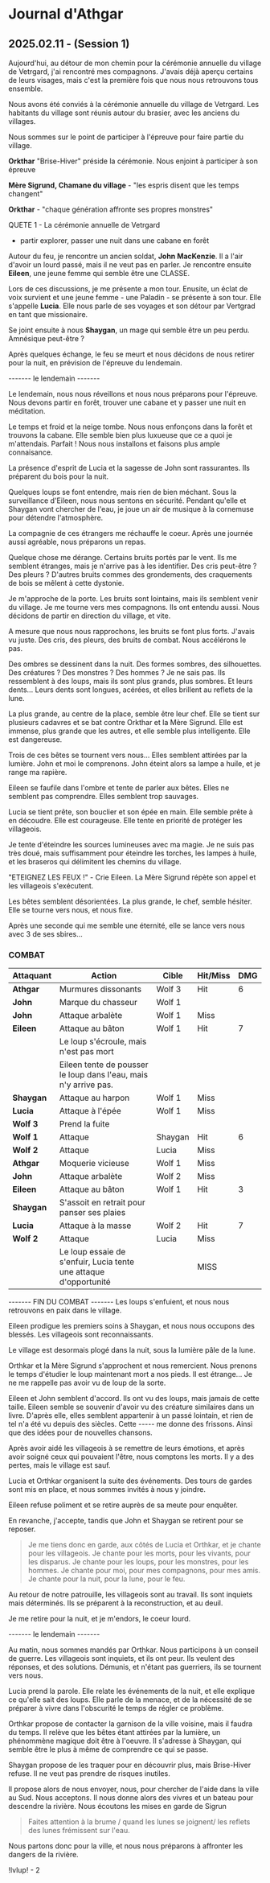 # Journal d'Athgar
## 2025.02.11 - (Session 1)

Aujourd'hui, au détour de mon chemin pour la cérémonie annuelle du village de Vetrgard, j'ai rencontré mes compagnons.
J'avais déjà aperçu certains de leurs visages, mais c'est la première fois que nous nous retrouvons tous ensemble.

Nous avons été conviés à la cérémonie annuelle du village de Vetrgard. Les habitants du village sont réunis autour du brasier, avec les anciens du villages.

Nous sommes sur le point de participer à l'épreuve pour faire partie du village.

**Orkthar** "Brise-Hiver" préside la cérémonie. Nous enjoint à participer à son épreuve

**Mère Sigrund, Chamane du village** - "les espris disent que les temps changent"

**Orkthar** - "chaque génération affronte ses propres monstres"

QUETE 1 - La cérémonie annuelle de Vetrgard
- partir explorer, passer une nuit dans une cabane en forêt

Autour du feu, je rencontre un ancien soldat, **John MacKenzie**. Il a l'air d'avoir un lourd passé, mais il ne veut pas en parler.
Je rencontre ensuite **Eileen**, une jeune femme qui semble être une CLASSE.

Lors de ces discussions, je me présente a mon tour. Enusite, un éclat de voix survient et une jeune femme - une Paladin - se présente à son tour. Elle s'appelle **Lucia**. Elle nous parle de ses voyages et son détour par Vertgrad en tant que missionaire.

Se joint ensuite à nous **Shaygan**, un mage qui semble être un peu perdu. Amnésique peut-être ?

Après quelques échange, le feu se meurt et nous décidons de nous retirer pour la nuit, en prévision de l'épreuve du lendemain.

------- le lendemain -------

Le lendemain, nous nous réveillons et nous nous préparons pour l'épreuve. Nous devons partir en forêt, trouver une cabane et y passer une nuit en méditation.

Le temps et froid et la neige tombe. Nous nous enfonçons dans la forêt et trouvons la cabane. Elle semble bien plus luxueuse que ce a quoi je m'attendais. Parfait ! Nous nous installons et faisons plus ample connaisance.

La présence d'esprit de Lucia et la sagesse de John sont rassurantes. Ils préparent du bois pour la nuit.

Quelques loups se font entendre, mais rien de bien méchant. Sous la surveillance d'Eileen, nous nous sentons en sécurité.
Pendant qu'elle et Shaygan vont chercher de l'eau, je joue un air de musique à la cornemuse pour détendre l'atmosphère.

La compagnie de ces étrangers me réchauffe le coeur. Après une journée aussi agréable, nous préparons un repas.

Quelque chose me dérange. Certains bruits portés par le vent. Ils me semblent étranges, mais je n'arrive pas à les identifier.
Des cris peut-être ? Des pleurs ? D'autres bruits commes des grondements, des craquements de bois se mêlent à cette dystonie.

Je m'approche de la porte. Les bruits sont lointains, mais ils semblent venir du village. Je me tourne vers mes compagnons. Ils ont entendu aussi. Nous décidons de partir en direction du village, et vite.

A mesure que nous nous rapprochons, les bruits se font plus forts. J'avais vu juste. Des cris, des pleurs, des bruits de combat. Nous accélérons le pas.

Des ombres se dessinent dans la nuit. Des formes sombres, des silhouettes. Des créatures ? Des monstres ? Des hommes ? Je ne sais pas. Ils ressemblent à des loups, mais ils sont plus grands, plus sombres. Et leurs dents... Leurs dents sont longues, acérées, et elles brillent au reflets de la lune.

La plus grande, au centre de la place, semble être leur chef. Elle se tient sur plusieurs cadavres et se bat contre Orkthar et la Mère Sigrund. Elle est immense, plus grande que les autres, et elle semble plus intelligente. Elle est dangereuse.

Trois de ces bêtes se tournent vers nous... Elles semblent attirées par la lumière. John et moi le comprenons.
John éteint alors sa lampe a huile, et je range ma rapière.

Eileen se faufile dans l'ombre et tente de parler aux bêtes.
Elles ne semblent pas comprendre. Elles semblent trop sauvages.

Lucia se tient prête, son bouclier et son épée en main. Elle semble prête à en découdre. Elle est courageuse.
Elle tente en priorité de protéger les villageois.

Je tente d'éteindre les sources lumineuses avec ma magie. Je ne suis pas très doué, mais suffisamment pour éteindre les torches, les lampes à huile, et les braseros qui délimitent les chemins du village.

"ETEIGNEZ LES FEUX !" - Crie Eileen. La Mère Sigrund répète son appel et les villageois s'exécutent.

Les bêtes semblent désorientées. La plus grande, le chef, semble hésiter. Elle se tourne vers nous, et nous fixe.

Après une seconde qui me semble une éternité, elle se lance vers nous avec 3 de ses sbires...

### COMBAT
|Attaquant|Action|Cible|Hit/Miss|DMG|
|--|--|--|--|--|
|**Athgar**|Murmures dissonants|Wolf 3|Hit|6|
|**John**|Marque du chasseur|Wolf 1| | |
|**John**|Attaque arbalète|Wolf 1|Miss| |
|**Eileen**|Attaque au bâton|Wolf 1|Hit|7|
||Le loup s'écroule, mais n'est pas mort|
||Eileen tente de pousser le loup dans l'eau, mais n'y arrive pas.|
|**Shaygan**|Attaque au harpon|Wolf 1|Miss| |
|**Lucia**|Attaque à l'épée|Wolf 1|Miss| |
|**Wolf 3**|Prend la fuite| | | |
|**Wolf 1**|Attaque|Shaygan|Hit|6|
|**Wolf 2**|Attaque|Lucia|Miss| |
|**Athgar**|Moquerie vicieuse|Wolf 1|Miss| |
|**John**|Attaque arbalète|Wolf 2|Miss| |
|**Eileen**|Attaque au bâton|Wolf 1|Hit|3|
|**Shaygan**|S'assoit en retrait pour panser ses plaies| | | |
|**Lucia**|Attaque à la masse|Wolf 2|Hit|7|
|**Wolf 2**|Attaque|Lucia|Miss| |
||Le loup essaie de s'enfuir, Lucia tente une attaque d'opportunité|| MISS|

------- FIN DU COMBAT -------
Les loups s'enfuient, et nous nous retrouvons en paix dans le village.

Eileen prodigue les premiers soins à Shaygan, et nous nous occupons des blessés. Les villageois sont reconnaissants.

Le village est desormais plogé dans la nuit, sous la lumière pâle de la lune.

Orthkar et la Mère Sigrund s'approchent et nous remercient. Nous prenons le temps d'étudier le loup maintenant mort a nos pieds. Il est étrange... Je ne me rappelle pas avoir vu de loup de la sorte.

Eileen et John semblent d'accord. Ils ont vu des loups, mais jamais de cette taille. Eileen semble se souvenir d'avoir vu des créature similaires dans un livre. D'après elle, elles semblent appartenir à un passé lointain, et rien de tel n'a été vu depuis des siècles.
Cette ----- me donne des frissons. Ainsi que des idées pour de nouvelles chansons.

Après avoir aidé les villageois à se remettre de leurs émotions, et après avoir soigné ceux qui pouvaient l'être, nous comptons les morts. Il y a des pertes, mais le village est sauf.

Lucia et Orthkar organisent la suite des événements. Des tours de gardes sont mis en place, et nous sommes invités à nous y joindre.

Eileen refuse poliment et se retire auprès de sa meute pour enquêter.

En revanche, j'accepte, tandis que John et Shaygan se retirent pour se reposer.

> Je me tiens donc en garde, aux côtés de Lucia et Orthkar, et je chante pour les villageois. Je chante pour les morts, pour les vivants, pour les disparus. Je chante pour les loups, pour les monstres, pour les hommes.
> Je chante pour moi, pour mes compagnons, pour mes amis.
> Je chante pour la nuit, pour la lune, pour le feu.

Au retour de notre patrouille, les villageois sont au travail.
Ils sont inquiets mais déterminés. Ils se préparent à la reconstruction, et au deuil.

Je me retire pour la nuit, et je m'endors, le coeur lourd.

------- le lendemain -------

Au matin, nous sommes mandés par Orthkar. Nous participons à un conseil de guerre. Les villageois sont inquiets, et ils ont peur. Ils veulent des réponses, et des solutions.
Démunis, et n'étant pas guerriers, ils se tournent vers nous.

Lucia prend la parole. Elle relate les événements de la nuit, et elle explique ce qu'elle sait des loups. Elle parle de la menace, et de la nécessité de se préparer à vivre dans l'obscurité le temps de régler ce problème.

Orthkar propose de contacter la garnison de la ville voisine, mais il faudra du temps. Il relève que les bêtes étant attirées par la lumière, un phénommène magique doit être à l'oeuvre.
Il s'adresse à Shaygan, qui semble être le plus à même de comprendre ce qui se passe.

Shaygan propose de les traquer pour en découvrir plus, mais Brise-Hiver refuse. Il ne veut pas prendre de risques inutiles.

Il propose alors de nous envoyer, nous, pour chercher de l'aide dans la ville au Sud. Nous acceptons.
Il nous donne alors des vivres et un bateau pour descendre la rivière.
Nous écoutons les mises en garde de Sigrun
> Faites attention à la brume / quand les lunes se joignent/ les reflets des lunes frémissent sur l'eau.

Nous partons donc pour la ville, et nous nous préparons à affronter les dangers de la rivière.

!lvlup! - 2